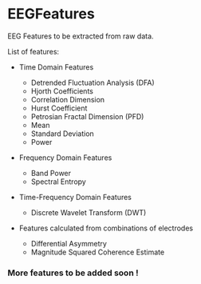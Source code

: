 # EEGFeatures
EEG Features to be extracted from raw data.

List of features:

+ Time Domain Features
	- Detrended Fluctuation Analysis (DFA)
	- Hjorth Coefficients
	- Correlation Dimension
	- Hurst Coefficient
	- Petrosian Fractal Dimension (PFD)
	- Mean
	- Standard Deviation
	- Power

+ Frequency Domain Features
	- Band Power
	- Spectral Entropy

+ Time-Frequency Domain Features
	- Discrete Wavelet Transform (DWT)

+ Features calculated from combinations of electrodes
	- Differential Asymmetry
	- Magnitude Squared Coherence Estimate


### More features to be added soon !
